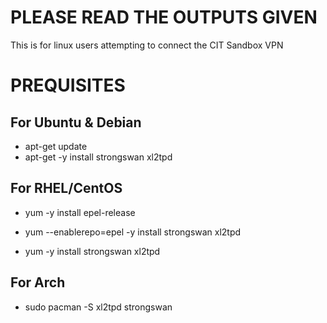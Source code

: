 # PLEASE READ THE OUTPUTS GIVEN

This is for linux users attempting to connect the CIT Sandbox VPN

# PREQUISITES

## For Ubuntu & Debian
- apt-get update
- apt-get -y install strongswan xl2tpd
 
## For RHEL/CentOS
- yum -y install epel-release
- yum --enablerepo=epel -y install strongswan xl2tpd
 
- yum -y install strongswan xl2tpd

## For Arch
- sudo pacman -S xl2tpd strongswan
